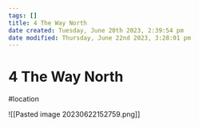 ```yaml
---
tags: []
title: 4 The Way North
date created: Tuesday, June 20th 2023, 2:39:54 pm
date modified: Thursday, June 22nd 2023, 3:28:01 pm
---
```


# 4 The Way North

#location

![[Pasted image 20230622152759.png]]
